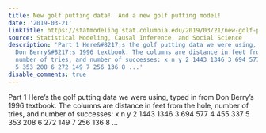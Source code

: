 ```yaml
---
title: New golf putting data!  And a new golf putting model!
date: '2019-03-21'
linkTitle: https://statmodeling.stat.columbia.edu/2019/03/21/new-golf-putting-data-and-a-new-golf-putting-model/
source: Statistical Modeling, Causal Inference, and Social Science
description: 'Part 1 Here&#8217;s the golf putting data we were using, typed in from
  Don Berry&#8217;s 1996 textbook. The columns are distance in feet from the hole,
  number of tries, and number of successes: x n y 2 1443 1346 3 694 577 4 455 337
  5 353 208 6 272 149 7 256 136 8 ...'
disable_comments: true
---
```

Part 1 Here&#8217;s the golf putting data we were using, typed in from Don Berry&#8217;s 1996 textbook. The columns are distance in feet from the hole, number of tries, and number of successes: x n y 2 1443 1346 3 694 577 4 455 337 5 353 208 6 272 149 7 256 136 8 ...
